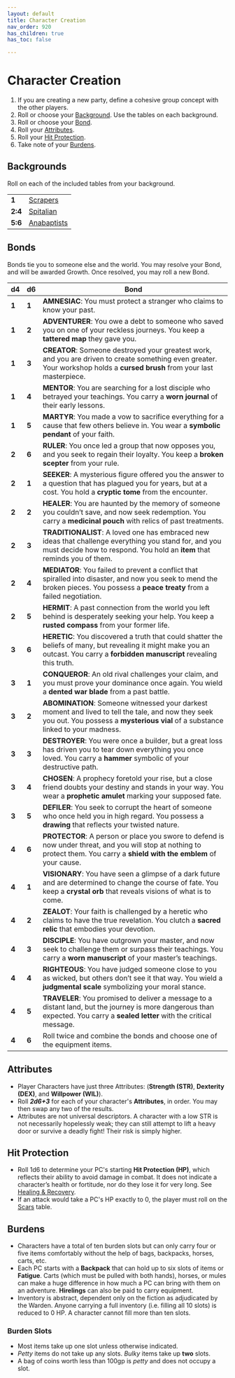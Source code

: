 ```yaml
---
layout: default
title: Character Creation
nav_order: 920
has_children: true
has_toc: false

---
```


# Character Creation

1. If you are creating a new party, define a cohesive group concept with the other players.
2. Roll or choose your [Background](#backgrounds). Use the tables on each background.
3. Roll or choose your [Bond](#bonds).
4. Roll your [Attributes](#attributes).
5. Roll your [Hit Protection](#hit-protection).
6. Take note of your [Burdens](#burdens).

## Backgrounds

Roll on each of the included tables from your background.

|         |                                                              |
| ------- | ------------------------------------------------------------ |
| **1**   | [Scrapers](character-creation/backgrounds/scrapers.md)       |
| **2:4** | [Spitalian](character-creation/backgrounds/spitalians.md)    |
| **5:6** | [Anabaptists](character-creation/backgrounds/anabaptists.md) |

## Bonds

Bonds tie you to someone else and the world.
You may resolve your Bond, and will be awarded Growth.
Once resolved, you may roll a new Bond.

| d4    | d6    | Bond                                                                                                                                                                                   |
| ----- | ----- | -------------------------------------------------------------------------------------------------------------------------------------------------------------------------------------- |
| **1** | **1** | **AMNESIAC**: You must protect a stranger who claims to know your past.                                                                                                                |
| **1** | **2** | **ADVENTURER**: You owe a debt to someone who saved you on one of your reckless journeys. You keep a **tattered map** they gave you.                                                   |
| **1** | **3** | **CREATOR**: Someone destroyed your greatest work, and you are driven to create something even greater. Your workshop holds a **cursed brush** from your last masterpiece.             |
| **1** | **4** | **MENTOR**: You are searching for a lost disciple who betrayed your teachings. You carry a **worn journal** of their early lessons.                                                    |
| **1** | **5** | **MARTYR**: You made a vow to sacrifice everything for a cause that few others believe in. You wear a **symbolic pendant** of your faith.                                              |
| **2** | **6** | **RULER**: You once led a group that now opposes you, and you seek to regain their loyalty. You keep a **broken scepter** from your rule.                                              |
| **2** | **1** | **SEEKER**: A mysterious figure offered you the answer to a question that has plagued you for years, but at a cost. You hold a **cryptic tome** from the encounter.                    |
| **2** | **2** | **HEALER**: You are haunted by the memory of someone you couldn’t save, and now seek redemption. You carry a **medicinal pouch** with relics of past treatments.                       |
| **2** | **3** | **TRADITIONALIST**: A loved one has embraced new ideas that challenge everything you stand for, and you must decide how to respond. You hold an **item** that reminds you of them.     |
| **2** | **4** | **MEDIATOR**: You failed to prevent a conflict that spiralled into disaster, and now you seek to mend the broken pieces. You possess a **peace treaty** from a failed negotiation.     |
| **2** | **5** | **HERMIT**: A past connection from the world you left behind is desperately seeking your help. You keep a **rusted compass** from your former life.                                    |
| **3** | **6** | **HERETIC**: You discovered a truth that could shatter the beliefs of many, but revealing it might make you an outcast. You carry a **forbidden manuscript** revealing this truth.     |
| **3** | **1** | **CONQUEROR**: An old rival challenges your claim, and you must prove your dominance once again. You wield a **dented war blade** from a past battle.                                  |
| **3** | **2** | **ABOMINATION**: Someone witnessed your darkest moment and lived to tell the tale, and now they seek you out. You possess a **mysterious vial** of a substance linked to your madness. |
| **3** | **3** | **DESTROYER**: You were once a builder, but a great loss has driven you to tear down everything you once loved. You carry a **hammer** symbolic of your destructive path.              |
| **3** | **4** | **CHOSEN**: A prophecy foretold your rise, but a close friend doubts your destiny and stands in your way. You wear a **prophetic amulet** marking your supposed fate.                  |
| **3** | **5** | **DEFILER**: You seek to corrupt the heart of someone who once held you in high regard. You possess a **drawing** that reflects your twisted nature.                                   |
| **4** | **6** | **PROTECTOR**: A person or place you swore to defend is now under threat, and you will stop at nothing to protect them. You carry a **shield with the emblem** of your cause.          |
| **4** | **1** | **VISIONARY**: You have seen a glimpse of a dark future and are determined to change the course of fate. You keep a **crystal orb** that reveals visions of what is to come.           |
| **4** | **2** | **ZEALOT**: Your faith is challenged by a heretic who claims to have the true revelation. You clutch a **sacred relic** that embodies your devotion.                                   |
| **4** | **3** | **DISCIPLE**: You have outgrown your master, and now seek to challenge them or surpass their teachings. You carry a **worn manuscript** of your master’s teachings.                    |
| **4** | **4** | **RIGHTEOUS**: You have judged someone close to you as wicked, but others don’t see it that way. You wield a **judgmental scale** symbolizing your moral stance.                       |
| **4** | **5** | **TRAVELER**: You promised to deliver a message to a distant land, but the journey is more dangerous than expected. You carry a **sealed letter** with the critical message.           |
| **4** | **6** | Roll twice and combine the bonds and choose one of the equipment items.                                                                                                                |

## Attributes

- Player Characters have just three Attributes: (**Strength (STR)**, **Dexterity (DEX)**, and **Willpower (WIL)**). 
- Roll ***2d6+3*** for each of your character's **Attributes**, in order. You may then swap any two of the results. 
- Attributes are not universal descriptors. A character with a low STR is not necessarily hopelessly weak; they can still attempt to lift a heavy door or survive a deadly fight! Their risk is simply higher. 

## Hit Protection

- Roll 1d6 to determine your PC's starting **Hit Protection (HP)**, which reflects their ability to avoid damage in combat. It does not indicate a character’s health or fortitude, nor do they lose it for very long. See [Healing & Recovery](core-rules.md#Healing%20&%20Recovery). 
- If an attack would take a PC's HP exactly to 0, the player must roll on the [Scars](core-rules.md#Scars) table.

## Burdens

- Characters have a total of ten burden slots but can only carry four or five items comfortably without the help of bags, backpacks, horses, carts, etc.
- Each PC starts with a **Backpack** that can hold up to six slots of items or **Fatigue**. Carts (which must be pulled with both hands), horses, or mules can make a huge difference in how much a PC can bring with them on an adventure. **Hirelings** can also be paid to carry equipment. 
- Inventory is abstract, dependent only on the fiction as adjudicated by the Warden. Anyone carrying a full inventory (i.e. filling all 10 slots) is reduced to 0 HP. A character cannot fill more than ten slots.

### Burden Slots

- Most items take up one slot unless otherwise indicated. 
- _Petty_ items do not take up any slots. _Bulky_ items take up **two** slots. 
- A bag of coins worth less than 100gp is _petty_ and does not occupy a slot.
